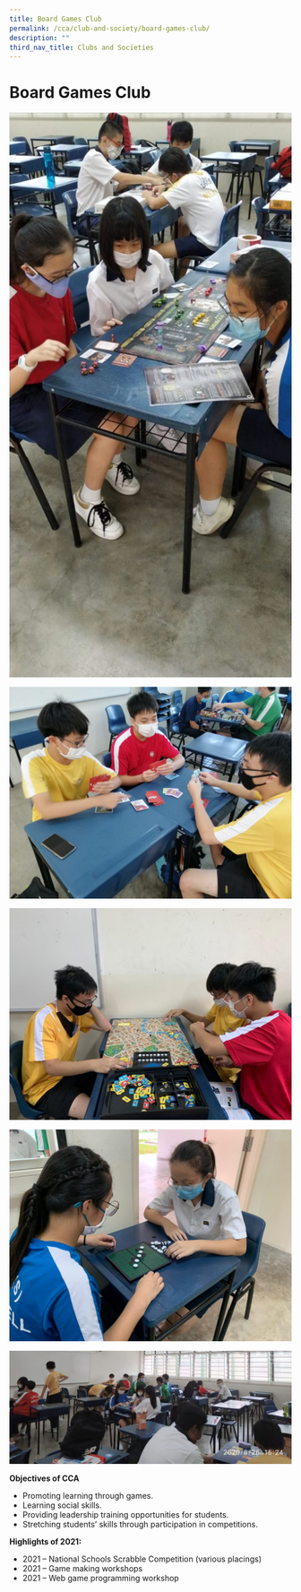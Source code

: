 ```yaml
---
title: Board Games Club
permalink: /cca/club-and-society/board-games-club/
description: ""
third_nav_title: Clubs and Societies
---
```

# **Board Games Club**

![](/images/p10-512x1024.jpeg)

![](/images/p12-1024x768.jpeg)

![](/images/p13-1024x768.jpeg)

![](/images/p15-1024x768.jpeg)

![](/images/p16-1024x410.jpeg)

**Objectives of CCA**

*   Promoting learning through games.
*   Learning social skills.
*   Providing leadership training opportunities for students.
*   Stretching students’ skills through participation in competitions.

**Highlights of 2021:**

*   2021 – National Schools Scrabble Competition (various placings)
*   2021 – Game making workshops
*   2021 – Web game programming workshop
